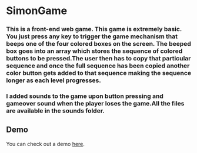 # SimonGame
### This is a front-end web game. This game is extremely basic. You just press any key to trigger the game mechanism that beeps one of the four colored boxes on the screen. The beeped box goes into an array which stores the sequence of colored buttons to be pressed.The user then has to copy that particular sequence and once the full sequence has been copied another color button gets added to that sequence making the sequence longer as each level progresses.

### I added sounds to the game upon button pressing and gameover sound when the player loses the game.All the files are available in the sounds folder.

## Demo 
You can check out a demo [here](https://alda-kst.github.io/SimonGame/).
